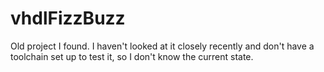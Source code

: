 # vhdlFizzBuzz

Old project I found. I haven't looked at it closely recently and don't have a toolchain set up to test it, so I don't know the current state.
